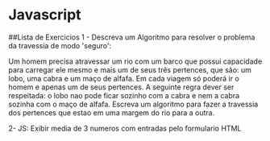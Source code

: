 # Javascript

##Lista de Exercicios
1 - Descreva um Algoritmo para resolver o problema da travessia de modo 'seguro':

Um homem precisa atravessar um rio com um barco que possui capacidade para carregar ele mesmo e mais um de seus três pertences, que são:
um lobo, uma cabra e um maço de alfafa. Em cada viagem só poderá ir o homem e apenas um de seus pertences.
A seguinte regra dever ser respeitada: o lobo nao pode ficar sozinho com a cabra e nem a cabra sozinha com o maço de alfafa. Escreva um algoritmo para fazer a travessia dos pertences que estao em uma margem do rio para a outra.

2- JS: Exibir media de 3 numeros com entradas pelo formulario HTML
